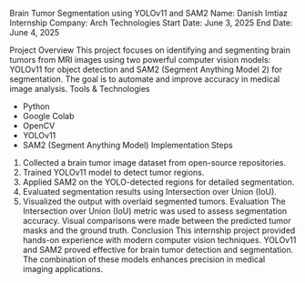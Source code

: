 Brain Tumor Segmentation using YOLOv11 and SAM2
Name: Danish Imtiaz
Internship Company: Arch Technologies
Start Date: June 3, 2025
End Date: June 4, 2025

Project Overview
This project focuses on identifying and segmenting brain tumors from MRI images using two powerful computer vision models: YOLOv11 for object detection and SAM2 (Segment Anything Model 2) for segmentation. The goal is to automate and improve accuracy in medical image analysis.
Tools & Technologies
- Python
- Google Colab
- OpenCV
- YOLOv11
- SAM2 (Segment Anything Model)
Implementation Steps
1. Collected a brain tumor image dataset from open-source repositories.
2. Trained YOLOv11 model to detect tumor regions.
3. Applied SAM2 on the YOLO-detected regions for detailed segmentation.
4. Evaluated segmentation results using Intersection over Union (IoU).
5. Visualized the output with overlaid segmented tumors.
Evaluation
The Intersection over Union (IoU) metric was used to assess segmentation accuracy. Visual comparisons were made between the predicted tumor masks and the ground truth.
Conclusion
This internship project provided hands-on experience with modern computer vision techniques. YOLOv11 and SAM2 proved effective for brain tumor detection and segmentation. The combination of these models enhances precision in medical imaging applications.
